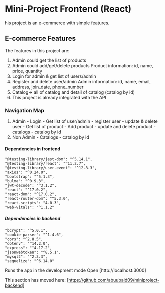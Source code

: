 # Mini-Project Frontend (React)

his project is an e-commerce with simple features.

## E-commerce Features
The features in this project are:
1. Admin could get the list of products
2. Admin could add/get/delete products
   Product information: id, name, price, quantity
3. Login for admin & get list of users/admin
4. Register and delete user/admin
   Admin information: id, name, email, address, join_date, phone_number
5. Catalog-> all of catalog and detail of catalog (catalog by id)   
6. This project is already integrated with the API

### Navigation Map
1. Admin - Login - Get list of user/admin
              - register user
              - update & delete user
              - Get list of product
              - Add product
              - update and delete product
              - catalogs
              - catalog by id
2. Non Admin - Catalogs
             - catalog by id

#### Dependencies in frontend
    "@testing-library/jest-dom": "^5.14.1",
    "@testing-library/react": "^11.2.7",
    "@testing-library/user-event": "^12.8.3",
    "axios": "^0.24.0",
    "bootstrap": "^5.1.3",
    "bulma": "^0.9.3",
    "jwt-decode": "^3.1.2",
    "react": "^17.0.2",
    "react-dom": "^17.0.2",
    "react-router-dom": "^5.3.0",
    "react-scripts": "4.0.3",
    "web-vitals": "^1.1.2"

##### Dependencies in backend
    "bcrypt": "^5.0.1",
    "cookie-parser": "^1.4.6",
    "cors": "^2.8.5",
    "dotenv": "^14.2.0",
    "express": "^4.17.2",
    "jsonwebtoken": "^8.5.1",
    "mysql2": "^2.3.3",
    "sequelize": "^6.14.0"

Runs the app in the development mode
Open [http://localhost:3000] 


This section has moved here: 
[https://github.com/abuubaid09/miniproject-backend]
